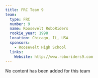 ```yaml
---
title: FRC Team 9
team:
  type: FRC
  number: 9
  name: Roosevelt RoboRiders
  rookie_year: 1998
  location: Chicago, IL, USA
  sponsors:
    - Roosevelt High School
  links:
    Website: http://www.roboriders9.com
---
```

No content has been added for this team